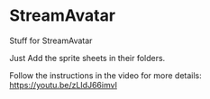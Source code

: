 # StreamAvatar
Stuff for StreamAvatar

Just Add the sprite sheets in their folders.

Follow the instructions in the video for more details:
https://youtu.be/zLIdJ66imvI
